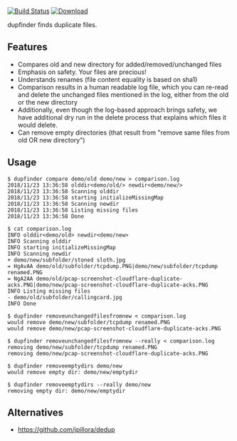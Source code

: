 [![Build Status](https://img.shields.io/travis/joonas-fi/dupfinder.svg?style=for-the-badge)](https://travis-ci.org/joonas-fi/dupfinder)
[![Download](https://img.shields.io/bintray/v/joonas/dupfinder/main.svg?style=for-the-badge&label=Download)](https://bintray.com/joonas/dupfinder/main/_latestVersion#files)

dupfinder finds duplicate files.

Features
--------

- Compares old and new directory for added/removed/unchanged files
- Emphasis on safety. Your files are precious!
- Understands renames (file content equality is based on sha1)
- Comparison results in a human readable log file, which you can re-read and delete the
  unchanged files mentioned in the log, either from the old or the new directory
- Additionally, even though the log-based approach brings safety, we have additional dry run
  in the delete process that explains which files it would delete.
- Can remove empty directories (that result from "remove same files from old OR new directory")


Usage
-----

```
$ dupfinder compare demo/old demo/new > comparison.log
2018/11/23 13:36:58 olddir<demo/old/> newdir<demo/new/>
2018/11/23 13:36:58 Scanning olddir
2018/11/23 13:36:58 starting initializeMissingMap
2018/11/23 13:36:58 Scanning newdir
2018/11/23 13:36:58 Listing missing files
2018/11/23 13:36:58 Done

$ cat comparison.log
INFO olddir<demo/old> newdir<demo/new>
INFO Scanning olddir
INFO starting initializeMissingMap
INFO Scanning newdir
+ demo/new/subfolder/stoned sloth.jpg
= HgAvAA demo/old/subfolder/tcpdump.PNG|demo/new/subfolder/tcpdump renamed.PNG
= NgA2AA demo/old/pcap-screenshot-cloudflare-duplicate-acks.PNG|demo/new/pcap-screenshot-cloudflare-duplicate-acks.PNG
INFO Listing missing files
- demo/old/subfolder/callingcard.jpg
INFO Done

$ dupfinder removeunchangedfilesfromnew < comparison.log
would remove demo/new/subfolder/tcpdump renamed.PNG
would remove demo/new/pcap-screenshot-cloudflare-duplicate-acks.PNG

$ dupfinder removeunchangedfilesfromnew --really < comparison.log
removing demo/new/subfolder/tcpdump renamed.PNG
removing demo/new/pcap-screenshot-cloudflare-duplicate-acks.PNG

$ dupfinder removeemptydirs demo/new
would remove empty dir: demo/new/emptydir

$ dupfinder removeemptydirs --really demo/new
removing empty dir: demo/new/emptydir

```

Alternatives
------------

- https://github.com/jpillora/dedup
